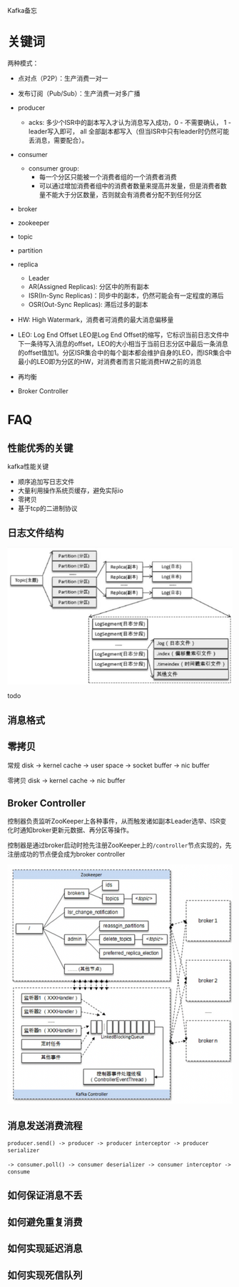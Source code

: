 Kafka备忘

# 关键词

两种模式：
- 点对点（P2P）：生产消费一对一
- 发布订阅（Pub/Sub）：生产消费一对多广播

- producer
    - acks: 多少个ISR中的副本写入才认为消息写入成功，0 - 不需要确认， 1 - leader写入即可， all 全部副本都写入（但当ISR中只有leader时仍然可能丢消息，需要配合）。
- consumer
    - consumer group:
        - 每一个分区只能被一个消费者组的一个消费者消费
        - 可以通过增加消费者组中的消费者数量来提高并发量，但是消费者数量不能大于分区数量，否则就会有消费者分配不到任何分区
- broker
- zookeeper

- topic
- partition
- replica
    - Leader
    - AR(Assigned Replicas): 分区中的所有副本
    - ISR(In-Sync Replicas)：同步中的副本，仍然可能会有一定程度的滞后
    - OSR(Out-Sync Replicas): 滞后过多的副本

- HW: High Watermark，消费者可消费的最大消息偏移量
- LEO: Log End Offset LEO是Log End Offset的缩写，它标识当前日志文件中下一条待写入消息的offset，LEO的大小相当于当前日志分区中最后一条消息的offset值加1。分区ISR集合中的每个副本都会维护自身的LEO，而ISR集合中最小的LEO即为分区的HW，对消费者而言只能消费HW之前的消息

- 再均衡
- Broker Controller


# FAQ

## 性能优秀的关键

kafka性能关键
- 顺序追加写日志文件
- 大量利用操作系统页缓存，避免实际io
- 零拷贝
- 基于tcp的二进制协议

## 日志文件结构

![](.Kafka备忘.assets/2022-09-12-17-03-10.png)

todo

## 消息格式



## 零拷贝

常规 disk -> kernel cache -> user space -> socket buffer -> nic buffer

零拷贝 disk -> kernel cache -> nic buffer

## Broker Controller

控制器负责监听ZooKeeper上各种事件，从而触发诸如副本Leader选举、ISR变化时通知broker更新元数据、再分区等操作。

控制器是通过broker启动时抢先注册ZooKeeper上的`/controller`节点实现的，先注册成功的节点便会成为broker controller

![](.Kafka备忘.assets/2022-09-12-17-23-32.png)

## 消息发送消费流程

```
producer.send() -> producer -> producer interceptor -> producer serializer 

-> consumer.poll() -> consumer deserializer -> consumer interceptor -> consume
```

## 如何保证消息不丢

## 如何避免重复消费

## 如何实现延迟消息

## 如何实现死信队列